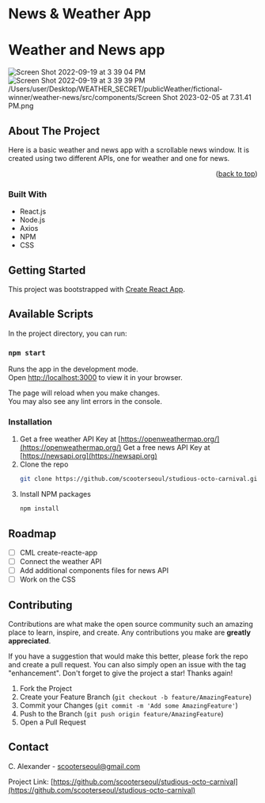 # News & Weather App

# Weather and News app
![Screen Shot 2022-09-19 at 3 39 04 PM](https://user-images.githubusercontent.com/99179952/190972130-92562d7e-3fca-4984-81af-19c59459610b.png)
![Screen Shot 2022-09-19 at 3 39 39 PM](https://user-images.githubusercontent.com/99179952/190972141-be5722dc-0a0a-4611-b1c2-cb64a4fc1838.png)
/Users/user/Desktop/WEATHER_SECRET/publicWeather/fictional-winner/weather-news/src/components/Screen Shot 2023-02-05 at 7.31.41 PM.png
## About The Project


Here is a basic weather and news app with a scrollable news window. It is created using two different APIs, one for weather and one for news.

<p align="right">(<a href="#readme-top">back to top</a>)</p>

### Built With

- React.js
- Node.js
- Axios
- NPM
- CSS

## Getting Started

This project was bootstrapped with [Create React App](https://github.com/facebook/create-react-app).

## Available Scripts

In the project directory, you can run:

### `npm start`

Runs the app in the development mode.\
Open [http://localhost:3000](http://localhost:3000) to view it in your browser.

The page will reload when you make changes.\
You may also see any lint errors in the console.

### Installation

1. Get a free weather API Key at [https://openweathermap.org/](https://openweathermap.org/)
   Get a free news API Key at [https://newsapi.org](https://newsapi.org)
2. Clone the repo
   ```sh
   git clone https://github.com/scooterseoul/studious-octo-carnival.git
   ```
3. Install NPM packages
   ```sh
   npm install
   ```

## Roadmap

- [ ] CML create-reacte-app
- [ ] Connect the weather API
- [ ] Add additional components files for news API
- [ ] Work on the CSS

## Contributing

Contributions are what make the open source community such an amazing place to learn, inspire, and create. Any contributions you make are **greatly appreciated**.

If you have a suggestion that would make this better, please fork the repo and create a pull request. You can also simply open an issue with the tag "enhancement".
Don't forget to give the project a star! Thanks again!

1. Fork the Project
2. Create your Feature Branch (`git checkout -b feature/AmazingFeature`)
3. Commit your Changes (`git commit -m 'Add some AmazingFeature'`)
4. Push to the Branch (`git push origin feature/AmazingFeature`)
5. Open a Pull Request

## Contact

C. Alexander - scooterseoul@gmail.com

Project Link: [https://github.com/scooterseoul/studious-octo-carnival](https://github.com/scooterseoul/studious-octo-carnival)

